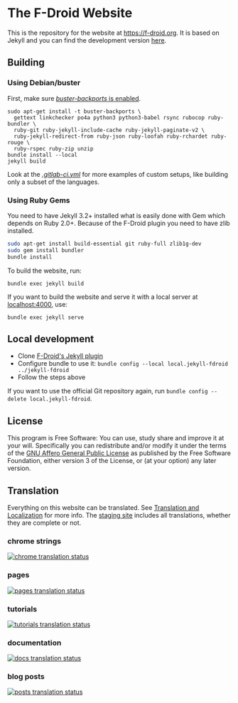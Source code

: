 # The F-Droid Website

This is the repository for the website at <https://f-droid.org>.  It
is based on Jekyll and you can find the development version
[here](https://fdroid.gitlab.io/fdroid-website/).

## Building

### Using Debian/buster

First, make sure [_buster-backports_ is enabled](https://backports.debian.org/Instructions/).  

```
sudo apt-get install -t buster-backports \
  gettext linkchecker po4a python3 python3-babel rsync rubocop ruby-bundler \
  ruby-git ruby-jekyll-include-cache ruby-jekyll-paginate-v2 \
  ruby-jekyll-redirect-from ruby-json ruby-loofah ruby-rchardet ruby-rouge \
  ruby-rspec ruby-zip unzip
bundle install --local
jekyll build
```

Look at the [_.gitlab-ci.yml_](https://gitlab.com/fdroid/fdroid-website/blob/master/.gitlab-ci.yml)
for more examples of custom setups, like building only a subset of the languages.


### Using Ruby Gems

You need to have Jekyll 3.2+ installed what is easily done with Gem which depends on Ruby 2.0+.
Because of the F-Droid plugin you need to have zlib installed.

```bash
sudo apt-get install build-essential git ruby-full zlib1g-dev
sudo gem install bundler
bundle install
```

To build the website, run:

```
bundle exec jekyll build
```

If you want to build the website and
serve it with a local server at [localhost:4000](http://localhost:4000),
use:

```
bundle exec jekyll serve
```

## Local development

* Clone [F-Droid's Jekyll plugin](https://gitlab.com/fdroid/jekyll-fdroid)
* Configure bundle to use it: `bundle config --local local.jekyll-fdroid ../jekyll-fdroid`
* Follow the steps above

If you want to use the official Git repository again,
run `bundle config --delete local.jekyll-fdroid`.


## License

This program is Free Software:
You can use, study share and improve it at your will.
Specifically you can redistribute and/or modify it under the terms of the
[GNU Affero General Public License](https://www.gnu.org/licenses/agpl.html)
as published by the Free Software Foundation,
either version 3 of the License,
or (at your option) any later version.


## Translation

Everything on this website can be translated.  See
[Translation and Localization](https://f-droid.org/docs/Translation_and_Localization)
for more info.  The [staging site](https://staging.f-droid.org)
includes all translations, whether they are complete or not.


### chrome strings

[![chrome translation status](https://hosted.weblate.org/widgets/f-droid/-/website/multi-auto.svg)](https://hosted.weblate.org/engage/f-droid/?utm_source=widget)

### pages

[![pages translation status](https://hosted.weblate.org/widgets/f-droid/-/website-pages/multi-auto.svg)](https://hosted.weblate.org/engage/f-droid/?utm_source=widget)

### tutorials

[![tutorials translation status](https://hosted.weblate.org/widgets/f-droid/-/website-tutorials/multi-auto.svg)](https://hosted.weblate.org/engage/f-droid/?utm_source=widget)

### documentation

[![docs translation status](https://hosted.weblate.org/widgets/f-droid/-/website-docs/multi-auto.svg)](https://hosted.weblate.org/engage/f-droid/?utm_source=widget)

### blog posts

[![posts translation status](https://hosted.weblate.org/widgets/f-droid/-/website-posts/multi-auto.svg)](https://hosted.weblate.org/engage/f-droid/?utm_source=widget)

